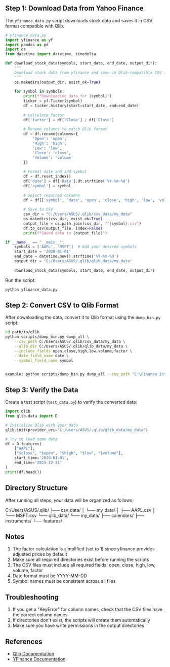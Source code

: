 ## Step 1: Download Data from Yahoo Finance

The `yfinance_data.py` script downloads stock data and saves it in CSV format compatible with Qlib.

```python
# yfinance_data.py
import yfinance as yf
import pandas as pd
import os
from datetime import datetime, timedelta

def download_stock_data(symbols, start_date, end_date, output_dir):
    """
    Download stock data from yfinance and save in Qlib-compatible CSV format
    """
    os.makedirs(output_dir, exist_ok=True)
    
    for symbol in symbols:
        print(f"Downloading data for {symbol}")
        ticker = yf.Ticker(symbol)
        df = ticker.history(start=start_date, end=end_date)
        
        # Calculate factor
        df['factor'] = df['Close'] / df['Close']
        
        # Rename columns to match Qlib format
        df = df.rename(columns={
            'Open': 'open',
            'High': 'high',
            'Low': 'low',
            'Close': 'close',
            'Volume': 'volume'
        })
        
        # Format date and add symbol
        df = df.reset_index()
        df['date'] = df['Date'].dt.strftime('%Y-%m-%d')
        df['symbol'] = symbol
        
        # Select required columns
        df = df[['symbol', 'date', 'open', 'close', 'high', 'low', 'volume', 'factor']]
        
        # Save to CSV
        csv_dir = "C:/Users/ASUS/.qlib/csv_data/my_data"
        os.makedirs(csv_dir, exist_ok=True)
        output_file = os.path.join(csv_dir, f"{symbol}.csv")
        df.to_csv(output_file, index=False)
        print(f"Saved data to {output_file}")

if __name__ == "__main__":
    symbols = ['AAPL', 'MSFT']  # Add your desired symbols
    start_date = '2020-01-01'
    end_date = datetime.now().strftime('%Y-%m-%d')
    output_dir = "C:/Users/ASUS/.qlib/qlib_data/my_data"
    
    download_stock_data(symbols, start_date, end_date, output_dir)
```

Run the script:
```bash
python yfinance_data.py
```

## Step 2: Convert CSV to Qlib Format

After downloading the data, convert it to Qlib format using the `dump_bin.py` script:

```bash
cd path/to/qlib
python scripts/dump_bin.py dump_all \
    --csv_path C:/Users/ASUS/.qlib/csv_data/my_data \
    --qlib_dir C:/Users/ASUS/.qlib/qlib_data/my_data \
    --include_fields open,close,high,low,volume,factor \
    --date_field_name date \
    --symbol_field_name symbol


example: python scripts/dump_bin.py dump_all --csv_path "E:\Finance Internship\TASK_5\^NSEI\^NSEI_raw_10yrs.csv" --qlib_dir "C:\Users\ASUS\.qlib\qlib_data\^NSEI_raw_10yrs" --include_fields open,close,high,low,volume,factor --date_field_name date --symbol_field_name symbol
```

## Step 3: Verify the Data

Create a test script (`test_data.py`) to verify the converted data:

```python
import qlib
from qlib.data import D

# Initialize Qlib with your data
qlib.init(provider_uri="C:/Users/ASUS/.qlib/qlib_data/my_data")

# Try to load some data
df = D.features(
    ["AAPL"], 
    ["$close", "$open", "$high", "$low", "$volume"], 
    start_time='2020-01-01', 
    end_time='2023-12-31'
)
print(df.head())
```

## Directory Structure

After running all steps, your data will be organized as follows:

C:/Users/ASUS/.qlib/
├── csv_data/
│ └── my_data/
│ ├── AAPL.csv
│ └── MSFT.csv
└── qlib_data/
└── my_data/
├── calendars/
├── instruments/
└── features/

## Notes

1. The factor calculation is simplified (set to 1) since yfinance provides adjusted prices by default
2. Make sure all required directories exist before running the scripts
3. The CSV files must include all required fields: open, close, high, low, volume, factor
4. Date format must be YYYY-MM-DD
5. Symbol names must be consistent across all files

## Troubleshooting

1. If you get a "KeyError" for column names, check that the CSV files have the correct column names
2. If directories don't exist, the scripts will create them automatically
3. Make sure you have write permissions in the output directories

## References

- [Qlib Documentation](https://qlib.readthedocs.io/en/latest/component/data.html)
- [YFinance Documentation](https://pypi.org/project/yfinance/)

